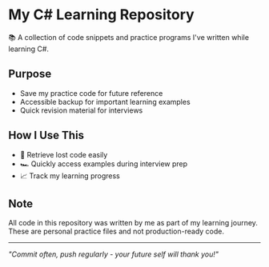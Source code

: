 # My C# Learning Repository

📚 A collection of code snippets and practice programs I've written while learning C#.

## Purpose
- Save my practice code for future reference
- Accessible backup for important learning examples
- Quick revision material for interviews

## How I Use This
- 🔄 Retrieve lost code easily
- 🏎️ Quickly access examples during interview prep
- 📈 Track my learning progress

## Note
All code in this repository was written by me as part of my learning journey. These are personal practice files and not production-ready code.

---

*"Commit often, push regularly - your future self will thank you!"*
